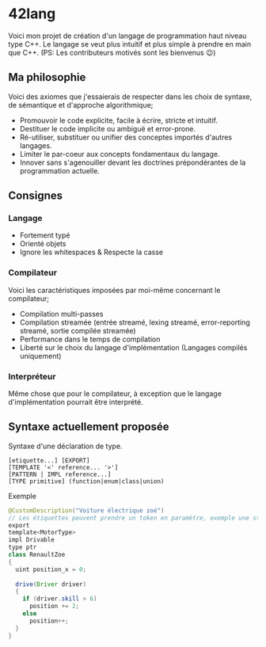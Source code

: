 # 42lang
Voici mon projet de création d'un langage de programmation haut niveau type C++.
Le langage se veut plus intuitif et plus simple à prendre en main que C++.
(PS: Les contributeurs motivés sont les bienvenus 😉)

## Ma philosophie
Voici des axiomes que j'essaierais de respecter dans les choix de syntaxe,
de sémantique et d'approche algorithmique;
- Promouvoir le code explicite, facile à écrire, stricte et intuitif.
- Destituer le code implicite ou ambiguë et error-prone.
- Ré-utiliser, substituer ou unifier des conceptes importés d'autres langages.
- Limiter le par-coeur aux concepts fondamentaux du langage.
- Innover sans s'agenouiller devant les doctrines prépondérantes de la programmation actuelle.

## Consignes
### Langage
- Fortement typé
- Orienté objets
- Ignore les whitespaces & Respecte la casse
### Compilateur
Voici les caractéristiques imposées par moi-même concernant le compilateur;
- Compilation multi-passes
- Compilation streamée (entrée streamé, lexing streamé, error-reporting streamé, sortie compilée streamée)
- Performance dans le temps de compilation
- Liberté sur le choix du langage d'implémentation (Langages compilés uniquement)
### Interpréteur
Même chose que pour le compilateur, à exception que le langage d'implémentation pourrait être interprété.

## Syntaxe actuellement proposée

Syntaxe d'une déclaration de type.

```
[etiquette...] [EXPORT]
[TEMPLATE '<' reference... '>']
[PATTERN | IMPL reference...]
[TYPE primitive] (function|enum|class|union)
```

Exemple
```java
@CustomDescription("Voiture électrique zoé") 
// Les étiquettes peuvent prendre un token en paramètre, exemple une string, un nombre, un identifiant.
export
template<MotorType>
impl Drivable
type ptr
class RenaultZoe
{
  uint position_x = 0;
  
  drive(Driver driver)
  {
    if (driver.skill > 6)
      position += 2;
    else
      position++;
  }
}
```
